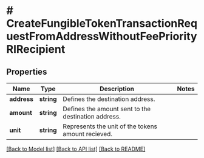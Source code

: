 # # CreateFungibleTokenTransactionRequestFromAddressWithoutFeePriorityRIRecipient

## Properties

Name | Type | Description | Notes
------------ | ------------- | ------------- | -------------
**address** | **string** | Defines the destination address. |
**amount** | **string** | Defines the amount sent to the destination address. |
**unit** | **string** | Represents the unit of the tokens amount recieved. |

[[Back to Model list]](../../README.md#models) [[Back to API list]](../../README.md#endpoints) [[Back to README]](../../README.md)
